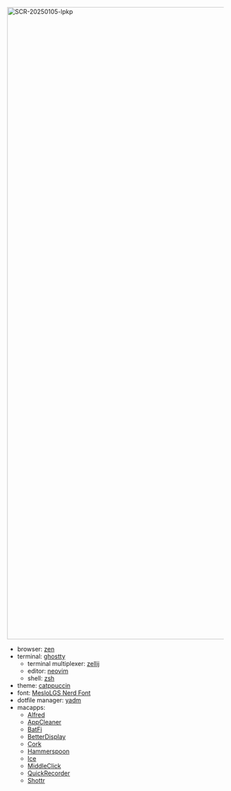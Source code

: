 <img width="1472" alt="SCR-20250105-lpkp" src="https://github.com/user-attachments/assets/a05f4fe0-d9e0-4342-a7bf-0e60d909b799" />

- browser: [zen](https://zen-browser.app/)
- terminal: [ghostty](https://ghostty.org/)
  - terminal multiplexer: [zellij](https://zellij.dev/)
  - editor: [neovim](https://neovim.io/)
  - shell: [zsh](https://www.zsh.org/)
- theme: [catppuccin](https://catppuccin.com/)
- font: [MesloLGS Nerd Font](https://github.com/ryanoasis/nerd-fonts)
- dotfile manager: [yadm](https://yadm.io/)
- macapps:
  - [Alfred](https://www.alfredapp.com/)
  - [AppCleaner](https://freemacsoft.net/appcleaner/)
  - [BatFi](https://github.com/rurza/BatFi)
  - [BetterDisplay](https://github.com/waydabber/BetterDisplay)
  - [Cork](https://github.com/buresdv/Cork)
  - [Hammerspoon](https://www.hammerspoon.org/)
  - [Ice](https://github.com/jordanbaird/Ice)
  - [MiddleClick](https://github.com/artginzburg/MiddleClick-Sonoma)
  - [QuickRecorder](https://github.com/lihaoyun6/QuickRecorder)
  - [Shottr](https://shottr.cc/)
